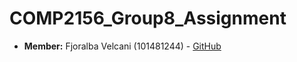 # COMP2156_Group8_Assignment
- **Member:** Fjoralba Velcani (101481244) - [GitHub](https://github.com/Fjoralba24)
